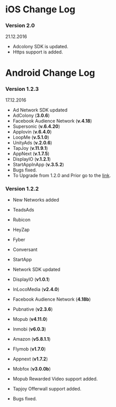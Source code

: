 # iOS Change Log
### Version 2.0
21.12.2016 
* Adcolony SDK is updated.
* Https support is added.

# Android Change Log
### Version 1.2.3
17.12.2016
* Ad Network SDK updated
 * AdColony (**3.0.6**)
 * Facebook Audience Network (**v.4.18**)
 * Supersonic (**v.6.4.20**)
 * Applovin (**v.6.4.0**)
 * LoopMe (**v.5.1.0**)
 * UnityAds (**v.2.0.6**)
 * TapJoy (**v.11.9.1**)
 * AppNext (**v.1.7.5**)
 * DisplayIO (**v.1.2.1**)
 * StartAppInApp (**v.3.5.2**)
* Bugs fixed.
* To Upgrade from 1.2.0 and Prior go to the [link].

[link]: https://github.com/admost/AMR/blob/master/Android_Integration/version_1.2.3/README.md

### Version 1.2.2
* New Networks added
 * TeadsAds
 * Rubicon
 * HeyZap
 * Fyber
 * Conversant
 * StartApp

* Network SDK updated
 * DisplayIO (**v1.0.1**)
 * InLocoMedia (**v2.4.0**)
 * Facebook Audience Network (**4.18b**)
 * Pubnative (**v2.3.6**)
 * Mopub (**v4.11.0**)
 * Inmobi (**v6.0.3**)
 * Amazon (**v5.8.1.1**)
 * Flymob (**v1.7.0**)
 * Appnext (**v1.7.2**)
 * Mobfox (**v3.0.0b**)

* Mopub Rewarded Video support added.
* Tapjoy Offerwall support added.
* Bugs fixed.
